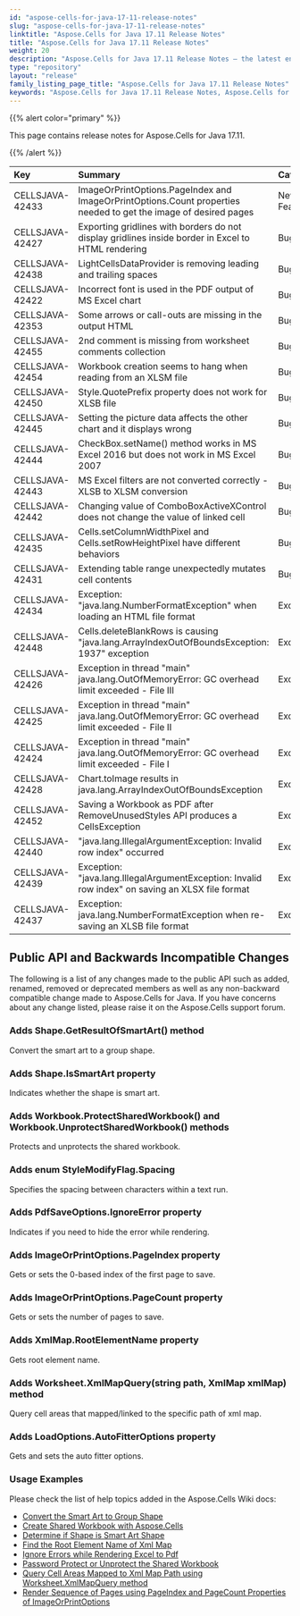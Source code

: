 ```yaml
---
id: "aspose-cells-for-java-17-11-release-notes"
slug: "aspose-cells-for-java-17-11-release-notes"
linktitle: "Aspose.Cells for Java 17.11 Release Notes"
title: "Aspose.Cells for Java 17.11 Release Notes"
weight: 20
description: "Aspose.Cells for Java 17.11 Release Notes – the latest enhancements, new features, and fixes."
type: "repository"
layout: "release"
family_listing_page_title: "Aspose.Cells for Java 17.11 Release Notes"
keywords: "Aspose.Cells for Java 17.11 Release Notes, Aspose.Cells for Java 17.11 updates and fixes"
---
```


{{% alert color="primary" %}} 

This page contains release notes for Aspose.Cells for Java 17.11.

{{% /alert %}} 

|**Key**|**Summary**|**Category**|
| :- | :- | :- |
|CELLSJAVA-42433|ImageOrPrintOptions.PageIndex and ImageOrPrintOptions.Count properties needed to get the image of desired pages|New Feature |
|CELLSJAVA-42427|Exporting gridlines with borders do not display gridlines inside border in Excel to HTML rendering|Bug |
|CELLSJAVA-42438|LightCellsDataProvider is removing leading and trailing spaces|Bug |
|CELLSJAVA-42422|Incorrect font is used in the PDF output of MS Excel chart|Bug |
|CELLSJAVA-42353|Some arrows or call-outs are missing in the output HTML|Bug |
|CELLSJAVA-42455|2nd comment is missing from worksheet comments collection|Bug |
|CELLSJAVA-42454|Workbook creation seems to hang when reading from an XLSM file|Bug |
|CELLSJAVA-42450|Style.QuotePrefix property does not work for XLSB file|Bug |
|CELLSJAVA-42445|Setting the picture data affects the other chart and it displays wrong|Bug |
|CELLSJAVA-42444|CheckBox.setName() method works in MS Excel 2016 but does not work in MS Excel 2007|Bug |
|CELLSJAVA-42443|MS Excel filters are not converted correctly - XLSB to XLSM conversion|Bug |
|CELLSJAVA-42442|Changing value of ComboBoxActiveXControl does not change the value of linked cell|Bug |
|CELLSJAVA-42435|Cells.setColumnWidthPixel and Cells.setRowHeightPixel have different behaviors|Bug |
|CELLSJAVA-42431|Extending table range unexpectedly mutates cell contents|Bug |
|CELLSJAVA-42434|Exception: "java.lang.NumberFormatException" when loading an HTML file format|Exception |
|CELLSJAVA-42448|Cells.deleteBlankRows is causing "java.lang.ArrayIndexOutOfBoundsException: 1937" exception|Exception |
|CELLSJAVA-42426|Exception in thread "main" java.lang.OutOfMemoryError: GC overhead limit exceeded - File III|Exception |
|CELLSJAVA-42425|Exception in thread "main" java.lang.OutOfMemoryError: GC overhead limit exceeded - File II|Exception |
|CELLSJAVA-42424|Exception in thread "main" java.lang.OutOfMemoryError: GC overhead limit exceeded - File I|Exception |
|CELLSJAVA-42428|Chart.toImage results in java.lang.ArrayIndexOutOfBoundsException|Exception |
|CELLSJAVA-42452|Saving a Workbook as PDF after RemoveUnusedStyles API produces a CellsException|Exception |
|CELLSJAVA-42440|"java.lang.IllegalArgumentException: Invalid row index" occurred|Exception |
|CELLSJAVA-42439|Exception: "java.lang.IllegalArgumentException: Invalid row index" on saving an XLSX file format|Exception |
|CELLSJAVA-42437|Exception: java.lang.NumberFormatException when re-saving an XLSB file format|Exception |
## **Public API and Backwards Incompatible Changes**
The following is a list of any changes made to the public API such as added, renamed, removed or deprecated members as well as any non-backward compatible change made to Aspose.Cells for Java. If you have concerns about any change listed, please raise it on the Aspose.Cells support forum.
### **Adds Shape.GetResultOfSmartArt() method**
Convert the smart art to a group shape.
### **Adds Shape.IsSmartArt property**
Indicates whether the shape is smart art.
### **Adds Workbook.ProtectSharedWorkbook() and Workbook.UnprotectSharedWorkbook() methods**
Protects and unprotects the shared workbook.
### **Adds enum StyleModifyFlag.Spacing**
Specifies the spacing between characters within a text run.
### **Adds PdfSaveOptions.IgnoreError property**
Indicates if you need to hide the error while rendering.
### **Adds ImageOrPrintOptions.PageIndex property**
Gets or sets the 0-based index of the first page to save.
### **Adds ImageOrPrintOptions.PageCount property**
Gets or sets the number of pages to save.
### **Adds XmlMap.RootElementName property**
Gets root element name.
### **Adds Worksheet.XmlMapQuery(string path, XmlMap xmlMap) method**
Query cell areas that mapped/linked to the specific path of xml map.
### **Adds LoadOptions.AutoFitterOptions property**
Gets and sets the auto fitter options.


### **Usage Examples**
Please check the list of help topics added in the Aspose.Cells Wiki docs:

- [Convert the Smart Art to Group Shape](https://docs.aspose.com/cells/java/convert-the-smart-art-to-group-shape/)
- [Create Shared Workbook with Aspose.Cells](https://docs.aspose.com/cells/java/create-shared-workbook-with-aspose-cells/)
- [Determine if Shape is Smart Art Shape](https://docs.aspose.com/cells/java/determine-if-shape-is-smart-art-shape/)
- [Find the Root Element Name of Xml Map](https://docs.aspose.com/cells/java/find-the-root-element-name-of-xml-map/)
- [Ignore Errors while Rendering Excel to Pdf](https://docs.aspose.com/cells/java/ignore-errors-while-rendering-excel-to-pdf/)
- [Password Protect or Unprotect the Shared Workbook](https://docs.aspose.com/cells/java/password-protect-or-unprotect-the-shared-workbook/)
- [Query Cell Areas Mapped to Xml Map Path using Worksheet.XmlMapQuery method](https://docs.aspose.com/cells/java/query-cell-areas-mapped-to-xml-map-path-using-worksheet-xmlmapquery-method/)
- [Render Sequence of Pages using PageIndex and PageCount Properties of ImageOrPrintOptions](https://docs.aspose.com/cells/java/render-sequence-of-pages-using-pageindex-and-pagecount-properties-of-imageorprintoptions/)
